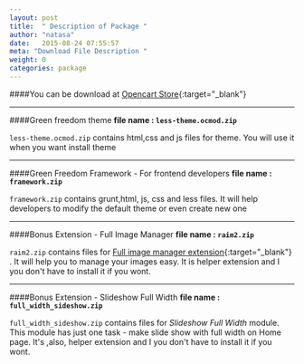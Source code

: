 ```yaml
---
layout: post
title:  " Description of Package "
author: "natasa"
date:   2015-08-24 07:55:57
meta: "Download File Description "
weight: 0
categories: package
---
```


####You can be download at [Opencart Store](http://www.opencart.com/index.php?route=extension/extension/info&extension_id=23594){:target="_blank"}

----------------

####Green freedom theme
__file name : `less-theme.ocmod.zip`__

`less-theme.ocmod.zip` contains  html,css and js files for theme. You will use it when you want install theme
 
--------------

####Green Freedom Framework - For frontend developers
__file name : `framework.zip`__

`framework.zip`  contains grunt,html, js, css and less files.  It will help developers to modify the default theme or even create new one
 
----------------

####Bonus Extension - Full Image Manager
__file name : `raim2.zip`__

`raim2.zip` contains files for [Full image manager extension](http://www.opencart.com/index.php?route=extension/extension/info&extension_id=22346){:target="_blank"} . It will help you to  manage your images easy. It is helper extension and I you don't have to install it if you wont.  



-------------------------------

####Bonus Extension - Slideshow Full Width
__file name : `full_width_sideshow.zip`__


`full_width_sideshow.zip` contains files for _Slideshow Full Width_ module. This module has just one task -  make slide show with full width on Home page. It's ,also, helper extension and I you don't have to install it if you wont.